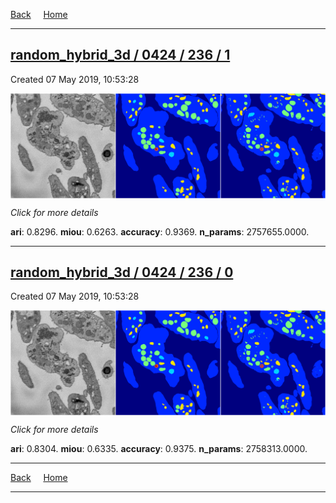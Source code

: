
[Back](..)&nbsp;&nbsp;&nbsp;&nbsp;&nbsp;[Home](https://leapmanlab.github.io/snapshots)

---

<div class="summary"><a href="1"><h2>random_hybrid_3d / 0424 / 236 / 1</h2></a><p>Created 07 May 2019, 10:53:28
</p><a href="1"><img src="1/media/summary.png" align="center"></a><p>
<i>Click for more details</i>
</p></div>

**ari**: 0.8296. **miou**: 0.6263. **accuracy**: 0.9369. **n_params**: 2757655.0000. 

---

<div class="summary"><a href="0"><h2>random_hybrid_3d / 0424 / 236 / 0</h2></a><p>Created 07 May 2019, 10:53:28
</p><a href="0"><img src="0/media/summary.png" align="center"></a><p>
<i>Click for more details</i>
</p></div>

**ari**: 0.8304. **miou**: 0.6335. **accuracy**: 0.9375. **n_params**: 2758313.0000. 

---

[Back](..)&nbsp;&nbsp;&nbsp;&nbsp;&nbsp;[Home](https://leapmanlab.github.io/snapshots)

---